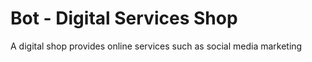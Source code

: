 # Bot - Digital Services Shop
A digital shop provides online services such as social media marketing
